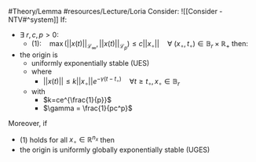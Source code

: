 #Theory/Lemma 
#resources/Lecture/Loria 
Consider: ![[Consider - NTV#^system]]
If:
- $\exists~r,c,p>0:$
	- $(1): \quad \max(||x(t)||_{\mathcal{L}_\infty}, ||x(t)||_{\mathcal{L}_p}) \leq c||x_\circ||\quad \forall~(x_\circ,t_\circ)\in\mathbb{B}_r\times\mathbb{R}_+$
then:
- the origin is 
	- uniformly exponentially stable (UES)
	- where 
		- $||x(t)||\leq k||x_\circ||e^{-\gamma(t-t_\circ)}\quad \forall t\geq t_\circ , x_\circ \in \mathbb{B}_r$
	- with
		- $k=ce^{\frac{1}{p}}$  
		- $\gamma = \frac{1}{pc^p}$

Moreover, if 
- (1) holds for all $x_\circ \in \mathbb{R}^{n_x}$
then
- the origin is uniformly globally exponentially stable (UGES)
